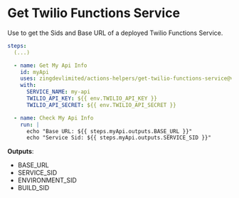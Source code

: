 # Get Twilio Functions Service

Use to get the Sids and Base URL of a deployed Twilio Functions Service.

```yaml
steps:
  (...)

  - name: Get My Api Info
    id: myApi
    uses: zingdevlimited/actions-helpers/get-twilio-functions-service@v4
    with:
      SERVICE_NAME: my-api
      TWILIO_API_KEY: ${{ env.TWILIO_API_KEY }}
      TWILIO_API_SECRET: ${{ env.TWILIO_API_SECRET }}

  - name: Check My Api Info
    run: |
      echo "Base URL: ${{ steps.myApi.outputs.BASE_URL }}"
      echo "Service Sid: ${{ steps.myApi.outputs.SERVICE_SID }}"
```

**Outputs**:

- BASE_URL
- SERVICE_SID
- ENVIRONMENT_SID
- BUILD_SID